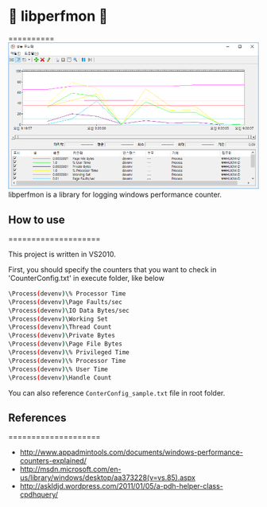 # :beer: libperfmon :ghost:
==========
![libperfmon](/libperfmon.png)  
libperfmon is a library for logging windows performance counter. 


## How to use
====================

This project is written in VS2010.

First, you should specify the counters that you want to check in 'CounterConfig.txt' in execute folder, like below
```bash
\Process(devenv)\% Processor Time
\Process(devenv)\Page Faults/sec
\Process(devenv)\IO Data Bytes/sec
\Process(devenv)\Working Set
\Process(devenv)\Thread Count
\Process(devenv)\Private Bytes
\Process(devenv)\Page File Bytes
\Process(devenv)\% Privileged Time
\Process(devenv)\% Processor Time
\Process(devenv)\% User Time
\Process(devenv)\Handle Count
```
You can also reference `ConterConfig_sample.txt` file in root folder.


## References
====================
 - http://www.appadmintools.com/documents/windows-performance-counters-explained/
 - http://msdn.microsoft.com/en-us/library/windows/desktop/aa373228(v=vs.85).aspx
 - http://askldjd.wordpress.com/2011/01/05/a-pdh-helper-class-cpdhquery/



